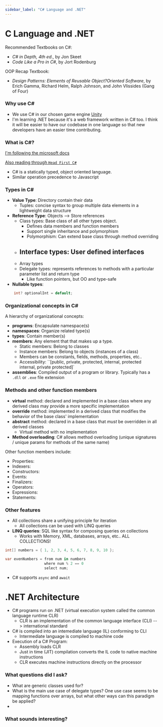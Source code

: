 ```yaml
---
sidebar_label: "C# Language and .NET"
---
```


# C Language and .NET

Recommended Textbooks on C#:
- *C# in Depth, 4th ed*., by Jon Skeet
- *Code Like a Pro in C#*, by Jort Rodenburg

OOP Recap Textbook:
- *Design Patterns: Elements of Reusable Object?Oriented Software*, by Erich Gamma, Richard Helm, Ralph Johnson, and John Vlissides (Gang of Four)

### Why use C#

- We use C# in our chosen game engine [Unity](https://unity.com/)
- I'm learning .NET because it's a web framework written in C# too. I think it will be easier to have our codebase in one language so that new developers have an easier time contributing.

### What is C#?

[I'm following the microsoft docs](https://learn.microsoft.com/en-us/dotnet/csharp/tour-of-csharp/)

[Also reading through `Head First C#`](https://drive.google.com/file/d/15Y5aKcBjXt2kStfINNm01EO7y1qyJuF1/view?usp=sharing
)

- C# is a statically typed, object oriented language.
- Similar operation precedence to Javascript

### Types in C#

- **Value Type**: Directory contain their data
  - Tuples: concise syntax to group multiple data elements in a lightweight data structure
- **Reference Type**: Objects --> Store references
  - Class types: Base class of all other types object.
    - Defines data members and function members
    - Support single inheritance and polymorphism
    - Polymorphism: Can extend base class through method overriding
  - Interface types: User defined interfaces
    - 
  - Array types
  - Delegate types: represents references to methods with a particular parameter list and return type
    - Like function pointers, but OO and type-safe
- **Nullable types**: 
```csharp
    int? optionalInt = default; 
```

### Organizational concepts in C#

A hierarchy of organizational concepts:
- **programs**: Encapsulate namespace(s)
- **namespaces**: Organize related type(s)
- **types**: Contain member(s)
- **members**: Any element that that makes up a type. 
  - Static members: Belong to classes
  - Instance members: Belong to objects (instances of a class)
  - Members can be constants, fields, methods, properties, etc..
  - Accessibility: ``[public, private, protected, internal, protected internal, private protected]`
- **assemblies**: Compiled output of a program or library. Typically has a `.dll` or `.exe` file extension

### Methods and other function members

- **virtual** method: declared and implemented in a base class where any derived class may provide a more specific implementation
- **override** method: implemented in a derived class that modifies the behavior of the base class' implementation
- **abstract** method: declared in a base class that *must* be overridden in all derived classes
  - Virtual method with no implementation
- **Method overloading**: C# allows method overloading (unique signatures / unique params for methods of the same name)

Other function members include:
- Properties:
- Indexers:
- Constructors:
- Events:
- Finalizers:
- Operators:
- Expressions:
- Statements:

### Other features

- All collections share a unifying principle for iteration
  - All collections can be used with LINQ queries
- **LINQ queries**: SQL like syntax for composing queries on collections
  - Works with Memory, XML, databases, arrays, etc.. ALL COLLECTIONS!
```csharp
int[] numbers = { 1, 2, 3, 4, 5, 6, 7, 8, 9, 10 };

var evenNumbers = from num in numbers
                  where num % 2 == 0
                  select num;
```
- C# supports `async` and `await`

# .NET Architecture

- C# programs run on .NET (virtual execution system called the common language runtime CLR)
  - CLR is an implementation of the common language interface (CLI) --> international standard
- C# is compiled into an intemediate language (IL) conforming to CLI
  - Intermediate language is compiled to machine code
- Execution of a C# Program:
  - Assembly loads CLR
  - Just in time (JIT) compilation converts the IL code to native machine instructions
  - CLR executes machine instructions directly on the processor


### What questions did I ask?

- What are generic classes used for?
- What is the main use case of delegate types? One use case seems to be mapping functions over arrays, but what other ways can this paradigm be applied?
- 

### What sounds interesting?
